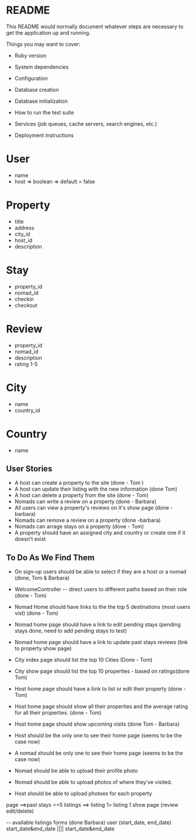 # README

This README would normally document whatever steps are necessary to get the
application up and running.

Things you may want to cover:

* Ruby version

* System dependencies

* Configuration

* Database creation

* Database initialization

* How to run the test suite

* Services (job queues, cache servers, search engines, etc.)

* Deployment instructions

# User
 - name
 - host => boolean => default = false

 # Property
 - title
 - address
 - city_id
 - host_id
 - description


# Stay
- property_id
- nomad_id
- checkin
- checkout

#  Review
 - property_id
 - nomad_id
 - description
 - rating 1-5

 # City
 - name
 - country_id

 # Country
 - name

## User Stories
- A host can create a property to the site (done - Tom )
- A host can update their listing with the new information (done Tom)
- A host can delete a property from the site (done - Tom)
- Nomads can write a review on a property (done - Barbara)
- All users can view a property's reviews on it's show page (done -barbara)
- Nomads can remove a review on a property  (done -barbara)
- Nomads can arrage stays on a property (done - Tom)
- A property should have an assigned city and country or create one if it doesn't exist

## To Do As We Find Them
- On sign-up users should be able to select if they are a host or a nomad (done, Tom & Barbara)
- WelcomeController --  direct users to different paths based on their role (done - Tom)
- Nomad Home should have links to the the top 5 destinations (most users vist) (done - Tom)
- Nomad home page should have a link to edit pending stays (pending stays done, need to add pending stays to test)
- Nomad home page should have a link to update past stays reviews (link to property show page)
- City index page should list the top 10 Cities (Done - Tom)
- City show page should list the top 10 properties - based on ratings(done Tom)
- Host home page should have a liink to list or edit their property (done - Tom)
- Host home page should show all their properties and the average rating for all their properties. (done - Tom)
- Host home page should show upcoming visits (done Tom - Barbara)
- Host should be the only one to see their home page (seems to be the case now)
- A nomad should be only one to see their home page (seems to be the case now)

- Nomad should be able to upload their profile photo 
- Nomad should be able to upload photos of where they've visited. 
- Host should be able to upload photoes for each property 


page ==>past stays ==5 listings ==> listing 1> listing 1 show page (review edit/delete)


-- available listings forms (done Barbara)
user (start_date, end_date)
start_date&end_date |||| start_date&end_date
